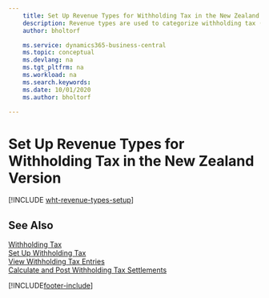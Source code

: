```yaml
---
    title: Set Up Revenue Types for Withholding Tax in the New Zealand version
    description: Revenue types are used to categorize withholding tax (WHT) entries and are used for WHT certificates in the New Zealand version.
    author: bholtorf

    ms.service: dynamics365-business-central
    ms.topic: conceptual
    ms.devlang: na
    ms.tgt_pltfrm: na
    ms.workload: na
    ms.search.keywords:
    ms.date: 10/01/2020
    ms.author: bholtorf

---
```

# Set Up Revenue Types for Withholding Tax in the New Zealand Version

[!INCLUDE [wht-revenue-types-setup](../includes/AUNZ/wht-revenue-types-setup.md)]

## See Also

[Withholding Tax](withholding-tax.md)   
[Set Up Withholding Tax](how-to-set-up-withholding-tax.md)   
[View Withholding Tax Entries](how-to-view-withholding-tax-entries.md)   
[Calculate and Post Withholding Tax Settlements](how-to-calculate-and-post-withholding-tax-settlements.md)


[!INCLUDE[footer-include](../../includes/footer-banner.md)]